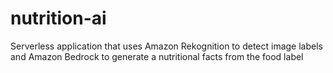 # nutrition-ai
Serverless application that uses Amazon Rekognition to detect image labels and Amazon Bedrock to generate a nutritional facts from the food label
